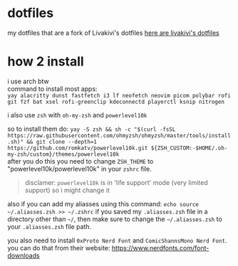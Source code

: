 # dotfiles
my dotfiles that are a fork of Livakivi's dotfiles
[here are livakivi's dotfiles](https://github.com/Livakivi/config-files/)  

# how 2 install

i use arch btw  
command to install most apps:  
```yay alacritty dunst fastfetch i3 lf neofetch neovim picom polybar rofi git fzf bat xsel rofi-greenclip kdeconnectd playerctl ksnip nitrogen```  
  
i also use `zsh` with `oh-my-zsh` and `powerlevel10k`   
  
so to install them do: ```yay -S zsh && sh -c "$(curl -fsSL https://raw.githubusercontent.com/ohmyzsh/ohmyzsh/master/tools/install.sh)" && git clone --depth=1 https://github.com/romkatv/powerlevel10k.git ${ZSH_CUSTOM:-$HOME/.oh-my-zsh/custom}/themes/powerlevel10k```  
after you do this you need to change `ZSH_THEME` to "powerlevel10k/powerlevel10k" in your `zshrc` file.
> disclamer: `powerlevel10k` is in 'life support' mode (very limited support) so i might change it  

also if you can add my aliasses using this command: `echo source ~/.aliasses.zsh >> ~/.zshrc` if you saved my `.aliasses.zsh` file in a directory other than `~/`, then make sure to change the `~/.aliasses.zsh` to your `.aliasses.zsh` file path.  

you also need to install `0xProto Nerd Font` and `ComicShannsMono Nerd Font`. you can do that from their website: https://www.nerdfonts.com/font-downloads  
